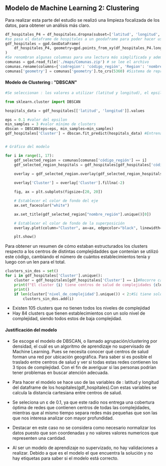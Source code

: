 ## Modelo de Machine Learning 2: Clustering 

Para realizar esta parte del estudio se realizó una limpieza focalizada de los datos, para obtener un análisis más claro. 

```python 
df_hospitales_P4 = df_hospitales.dropna(subset=['latitud', 'longitud', 'nivel_de_complejidad'])
#se pasa el dataframe de hospitales a un geodaframe para poder hacer uso de los métodos que se incluyen en geopandas
gdf_hospitales = gpd.GeoDataFrame(
    df_hospitales_P4, geometry=gpd.points_from_xy(df_hospitales_P4.longitud, df_hospitales_P4.latitud), crs="EPSG:5360"
)
#Se renombran algunas columnas para una lectura más simplificada y además se establece que el sistema de coordenadas de los valores en la columna "geometry" será crs 5360
comunas = gpd.read_file('./maps/Comunas.zip') # se lee el archivo
comunas.rename(columns={'codregion': 'código_región', 'Region': 'nombre_región', 'Comuna': 'comuna'}, inplace=True)
comunas['geometry'] = comunas['geometry'].to_crs(5360) #Sistema de representación de coordenas de seleccionado
```
#### Modelo de Clustering : "DBSCAN"

```python
#Se seleccionan : los valores a utilizar (latitud y longitud), el epsilon (representando el grado de distancia ) y la cantidad mínima de clusters que pueden existir.

from sklearn.cluster import DBSCAN

hospitals_data = gdf_hospitales[['latitud', 'longitud']].values

eps = 0.1 #valor del epsilon
min_samples = 3 #valor mínimo de clusters
dbscan = DBSCAN(eps=eps, min_samples=min_samples)
gdf_hospitales['Cluster'] = dbscan.fit_predict(hospitals_data) #Entrenamiento del modelo


# Gráfico del modelo 

for i in range(1, 17): 
    gdf_selected_region = comunas[comunas['código_región'] == i] 
    gdf_selected_region_hospitals = gdf_hospitales[gdf_hospitales['código_región'] == i]
    
    overlay = gdf_selected_region.overlay(gdf_selected_region_hospitals, how="union", keep_geom_type=False)

    overlay['Cluster'] = overlay['Cluster'].fillna(-2)

    fig, ax = plt.subplots(figsize=[20, 20])

    # Establecer el color de fondo del eje
    ax.set_facecolor("white")

    ax.set_title(gdf_selected_region["nombre_región"].unique()[0])

    # Establecer el color de fondo de la superposición
    overlay.plot(column="Cluster", ax=ax, edgecolor="black", linewidth=0.55, facecolor="none", legend=False)

    plt.show()
```

Para obtener un resumen de cómo estaban estructurados los clusters respecto a los centros de distintas complejidaddes que contenían se utilizó este código, cambiando el número de cuántos establecimientos tenía y luego con un len para el total. 

```python
clusters_sin_dos = set()
for i in gdf_hospitales['Cluster'].unique():
    cluster = gdf_hospitales[gdf_hospitales['Cluster'] == i]#Recorre cada cluster e imprime la información de cada uno 
    print(f"El cluster {i} tiene centros de salud de complejidades {cluster['nivel_de_complejidad'].unique()}")
    print()
    if len(cluster['nivel_de_complejidad'].unique()) < 2:#Si tiene solo un nivel de complejida lo agrega al set que contiene este tipo de clusters
        clusters_sin_dos.add(i)
```
- Existen 105 clusters que no tienen todos los niveles de complejidad
- Hay 84 clusters que tienen establecimientos con un solo nivel de complejidad, siendo todos estos de baja complejidad. 

#### Justificación del modelo 

- Se escoge el modelo de DBSCAN, o llamado agrupación/clustering por densidad, el cuál es un algoritmo de aprendizaje no supervisado de Machine Learning. Pues se necesita conocer qué centros de salud forman una red por ubicación geográfica. Para saber si es posible el traslado entre centros de salud y ver si todas estas redes contienen los 3 tipos de complejidad. Con el fin de averiguar si las personas podrían tener problemas en buscar atención adecuada.

- Para hacer el modelo se hace uso de las variables de : latitud y longitud del dataframe de los hospitales(gdf_hospitales).Con estas variables se calcula la distancia cartesiana entre centros de salud.
- Se seleciona un ε de 0.1, ya que este radio nos entrega una cobertura óptima de redes que contienen centros de todas las complejidades, mientras que al mismo tiempo separa redes más pequeñas que son las que nos interesa analizar con mayor profundidad.
- Destacar en este caso no se considera como necesario normalizar los datos puesto que son coordenadas y no valores valores numericos que representen una cantidad.
- Al ser un modelo de aprendizaje no supervizado, no hay validaciones a realizar. Debido a que es el modelo el que encuentra la solución y no hay etiquetas para saber si el modelo está correcto.


